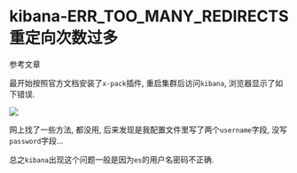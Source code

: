 # kibana-ERR_TOO_MANY_REDIRECTS 重定向次数过多

参考文章

最开始按照官方文档安装了`x-pack`插件, 重启集群后访问`kibana`, 浏览器显示了如下错误.

![](https://gitee.com/generals-space/gitimg/raw/master/01f7a84f1c25295a73c77b8b3fec5851.png)

网上找了一些方法, 都没用, 后来发现是我配置文件里写了两个`username`字段, 没写`password`字段...

总之`kibana`出现这个问题一般是因为`es`的用户名密码不正确.
